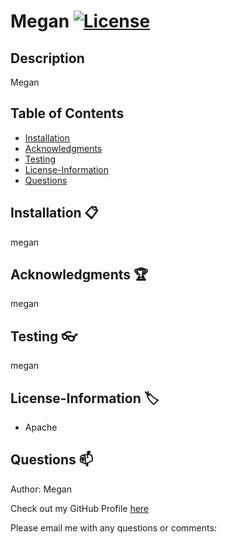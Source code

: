 # Megan [![License](https://img.shields.io/badge/License-Apache%202.0-blue.svg)](https://opensource.org/licenses/Apache-2.0)

## Description
Megan

## Table of Contents
* [Installation](#Installation)
* [Acknowledgments](#Acknowledgments)
* [Testing](#Testing)
* [License-Information](#License-Information)
* [Questions](#Questions)

## Installation :clipboard:
megan

  

## Acknowledgments :trophy:
megan

  

## Testing :eyeglasses:
megan

  
## License-Information :label:
  * Apache
  
## Questions :mailbox:
Author: Megan

Check out my GitHub Profile [here](https://github.com/Megan)

Please email me with any questions or comments: <Megan>
